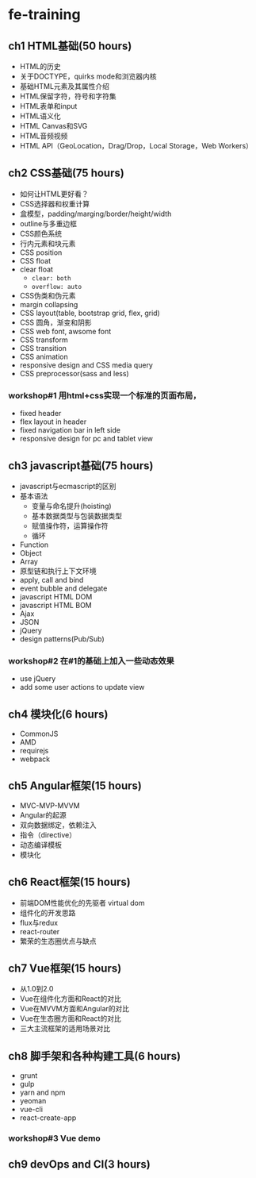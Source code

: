 # fe-training

## ch1 HTML基础(50 hours)
- HTML的历史
- 关于DOCTYPE，quirks mode和浏览器内核
- 基础HTML元素及其属性介绍
- HTML保留字符，符号和字符集
- HTML表单和input
- HTML语义化
- HTML Canvas和SVG
- HTML音频视频
- HTML API（GeoLocation，Drag/Drop，Local Storage，Web Workers）

## ch2 CSS基础(75 hours)
- 如何让HTML更好看？
- CSS选择器和权重计算
- 盒模型，padding/marging/border/height/width
- outline与多重边框
- CSS颜色系统
- 行内元素和块元素
- CSS position
- CSS float
- clear float
  + `clear: both`
  + `overflow: auto`
- CSS伪类和伪元素
- margin collapsing
- CSS layout(table, bootstrap grid, flex, grid)
- CSS 圆角，渐变和阴影
- CSS web font, awsome font
- CSS transform
- CSS transition
- CSS animation
- responsive design and CSS media query
- CSS preprocessor(sass and less)

### workshop#1 用html+css实现一个标准的页面布局，
- fixed header
- flex layout in header
- fixed navigation bar in left side
- responsive design for pc and tablet view

## ch3 javascript基础(75 hours)
- javascript与ecmascript的区别
- 基本语法
  - 变量与命名提升(hoisting)
  - 基本数据类型与包装数据类型
  - 赋值操作符，运算操作符
  - 循环
- Function
- Object
- Array
- 原型链和执行上下文环境
- apply, call and bind
- event bubble and delegate
- javascript HTML DOM
- javascript HTML BOM
- Ajax
- JSON
- jQuery
- design patterns(Pub/Sub)

### workshop#2 在#1的基础上加入一些动态效果
- use jQuery
- add some user actions to update view

## ch4 模块化(6 hours)
- CommonJS
- AMD
- requirejs
- webpack

## ch5 Angular框架(15 hours)
- MVC-MVP-MVVM
- Angular的起源
- 双向数据绑定，依赖注入
- 指令（directive）
- 动态编译模板
- 模块化

## ch6 React框架(15 hours)
- 前端DOM性能优化的先驱者 virtual dom
- 组件化的开发思路
- flux与redux
- react-router
- 繁荣的生态圈优点与缺点

## ch7 Vue框架(15 hours)
- 从1.0到2.0
- Vue在组件化方面和React的对比
- Vue在MVVM方面和Angular的对比
- Vue在生态圈方面和React的对比
- 三大主流框架的适用场景对比

## ch8 脚手架和各种构建工具(6 hours)
- grunt
- gulp
- yarn and npm
- yeoman
- vue-cli
- react-create-app

### workshop#3 Vue demo

## ch9 devOps and CI(3 hours)
